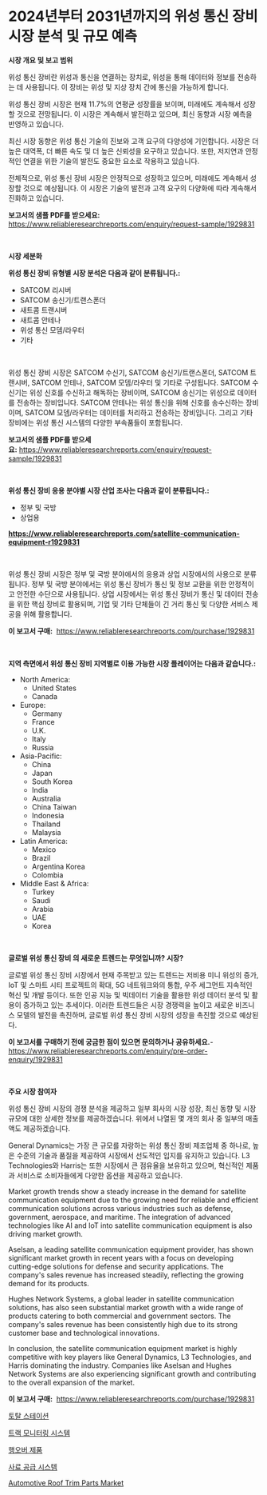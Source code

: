<p><h1>2024년부터 2031년까지의 위성 통신 장비 시장 분석 및 규모 예측</h1></p><p><strong>시장 개요 및 보고 범위</strong></p>
<p><p>위성 통신 장비란 위성과 통신을 연결하는 장치로, 위성을 통해 데이터와 정보를 전송하는 데 사용됩니다. 이 장비는 위성 및 지상 장치 간에 통신을 가능하게 합니다.</p><p>위성 통신 장비 시장은 현재 11.7%의 연평균 성장률을 보이며, 미래에도 계속해서 성장할 것으로 전망됩니다. 이 시장은 계속해서 발전하고 있으며, 최신 동향과 시장 예측을 반영하고 있습니다.</p><p>최신 시장 동향은 위성 통신 기술의 진보와 고객 요구의 다양성에 기인합니다. 시장은 더 높은 대역폭, 더 빠른 속도 및 더 높은 신뢰성을 요구하고 있습니다. 또한, 저지연과 안정적인 연결을 위한 기술의 발전도 중요한 요소로 작용하고 있습니다.</p><p>전체적으로, 위성 통신 장비 시장은 안정적으로 성장하고 있으며, 미래에도 계속해서 성장할 것으로 예상됩니다. 이 시장은 기술의 발전과 고객 요구의 다양화에 따라 계속해서 진화하고 있습니다.</p></p>
<p><strong>보고서의 샘플 PDF를 받으세요:</strong> <a href="https://www.reliableresearchreports.com/enquiry/request-sample/1929831">https://www.reliableresearchreports.com/enquiry/request-sample/1929831</a></p>
<p>&nbsp;</p>
<p><strong>시장 세분화</strong></p>
<p><strong>위성 통신 장비 유형별 시장 분석은 다음과 같이 분류됩니다.:</strong></p>
<p><ul><li>SATCOM 리시버</li><li>SATCOM 송신기/트랜스폰더</li><li>새트콤 트랜시버</li><li>새트콤 안테나</li><li>위성 통신 모뎀/라우터</li><li>기타</li></ul></p>
<p>&nbsp;</p>
<p><p>위성 통신 장비 시장은 SATCOM 수신기, SATCOM 송신기/트랜스폰더, SATCOM 트랜시버, SATCOM 안테나, SATCOM 모뎀/라우터 및 기타로 구성됩니다. SATCOM 수신기는 위성 신호를 수신하고 해독하는 장비이며, SATCOM 송신기는 위성으로 데이터를 전송하는 장비입니다. SATCOM 안테나는 위성 통신을 위해 신호를 송수신하는 장비이며, SATCOM 모뎀/라우터는 데이터를 처리하고 전송하는 장비입니다. 그리고 기타 장비에는 위성 통신 시스템의 다양한 부속품들이 포함됩니다.</p></p>
<p><strong>보고서의 샘플 PDF를 받으세요:</strong>&nbsp;<a href="https://www.reliableresearchreports.com/enquiry/request-sample/1929831">https://www.reliableresearchreports.com/enquiry/request-sample/1929831</a></p>
<p>&nbsp;</p>
<p><strong> 위성 통신 장비 응용 분야별 시장 산업 조사는 다음과 같이 분류됩니다.:</strong></p>
<p><ul><li>정부 및 국방</li><li>상업용</li></ul></p>
<p><strong><a href="https://www.reliableresearchreports.com/satellite-communication-equipment-r1929831">https://www.reliableresearchreports.com/satellite-communication-equipment-r1929831</a></strong></p>
<p>&nbsp;</p>
<p><p>위성 통신 장비 시장은 정부 및 국방 분야에서의 응용과 상업 시장에서의 사용으로 분류됩니다. 정부 및 국방 분야에서는 위성 통신 장비가 통신 및 정보 교환을 위한 안정적이고 안전한 수단으로 사용됩니다. 상업 시장에서는 위성 통신 장비가 통신 및 데이터 전송을 위한 핵심 장비로 활용되며, 기업 및 기타 단체들이 긴 거리 통신 및 다양한 서비스 제공을 위해 활용합니다.</p></p>
<p><strong>이 보고서 구매:</strong>&nbsp; <a href="https://www.reliableresearchreports.com/purchase/1929831">https://www.reliableresearchreports.com/purchase/1929831</a></p>
<p>&nbsp;</p>
<p><strong>지역 측면에서 위성 통신 장비 지역별로 이용 가능한 시장 플레이어는 다음과 같습니다.:</strong></p>
<p><ul>
    <li>
        North America:
        <ul>
            <li>United States</li>
            <li>Canada</li>
        </ul>
    </li>
    <li>
        Europe:
        <ul>
            <li>Germany</li>
            <li>France</li>
            <li>U.K.</li>
            <li>Italy</li>
            <li>Russia</li>
        </ul>
    </li>
    <li>
        Asia-Pacific:
        <ul>
            <li>China</li>
            <li>Japan</li>
            <li>South Korea</li>
            <li>India</li>
            <li>Australia</li>
            <li>China Taiwan</li>
            <li>Indonesia</li>
            <li>Thailand</li>
            <li>Malaysia</li>
        </ul>
    </li>
    <li>
        Latin America:
        <ul>
            <li>Mexico</li>
            <li>Brazil</li>
            <li>Argentina Korea</li>
            <li>Colombia</li>
        </ul>
    </li>
    <li>
        Middle East & Africa:
        <ul>
            <li>Turkey</li>
            <li>Saudi</li>
            <li>Arabia</li>
            <li>UAE</li>
            <li>Korea</li>
        </ul>
    </li>
    </ul></p>
<p>&nbsp;</p>
<p><strong>글로벌 위성 통신 장비 의 새로운 트렌드는 무엇입니까? 시장?</strong></p>
<p><p>글로벌 위성 통신 장비 시장에서 현재 주목받고 있는 트렌드는 저비용 미니 위성의 증가, IoT 및 스마트 시티 프로젝트의 확대, 5G 네트워크와의 통합, 우주 세그먼트 지속적인 혁신 및 개발 등이다. 또한 인공 지능 및 빅데이터 기술을 활용한 위성 데이터 분석 및 활용이 증가하고 있는 추세이다. 이러한 트렌드들은 시장 경쟁력을 높이고 새로운 비즈니스 모델의 발전을 촉진하며, 글로벌 위성 통신 장비 시장의 성장을 촉진할 것으로 예상된다.</p></p>
<p><strong>이 보고서를 구매하기 전에 궁금한 점이 있으면 문의하거나 공유하세요.</strong>- <a href="https://www.reliableresearchreports.com/enquiry/pre-order-enquiry/1929831">https://www.reliableresearchreports.com/enquiry/pre-order-enquiry/1929831</a></p>
<p>&nbsp;</p>
<p><strong>주요 시장 참여자</strong></p>
<p><p>위성 통신 장비 시장의 경쟁 분석을 제공하고 일부 회사의 시장 성장, 최신 동향 및 시장 규모에 대한 상세한 정보를 제공하겠습니다. 위에서 나열된 몇 개의 회사 중 일부의 매출액도 제공하겠습니다.</p><p>General Dynamics는 가장 큰 규모를 자랑하는 위성 통신 장비 제조업체 중 하나로, 높은 수준의 기술과 품질을 제공하여 시장에서 선도적인 입지를 유지하고 있습니다. L3 Technologies와 Harris는 또한 시장에서 큰 점유율을 보유하고 있으며, 혁신적인 제품과 서비스로 소비자들에게 다양한 옵션을 제공하고 있습니다.</p><p>Market growth trends show a steady increase in the demand for satellite communication equipment due to the growing need for reliable and efficient communication solutions across various industries such as defense, government, aerospace, and maritime. The integration of advanced technologies like AI and IoT into satellite communication equipment is also driving market growth.</p><p>Aselsan, a leading satellite communication equipment provider, has shown significant market growth in recent years with a focus on developing cutting-edge solutions for defense and security applications. The company's sales revenue has increased steadily, reflecting the growing demand for its products.</p><p>Hughes Network Systems, a global leader in satellite communication solutions, has also seen substantial market growth with a wide range of products catering to both commercial and government sectors. The company's sales revenue has been consistently high due to its strong customer base and technological innovations.</p><p>In conclusion, the satellite communication equipment market is highly competitive with key players like General Dynamics, L3 Technologies, and Harris dominating the industry. Companies like Aselsan and Hughes Network Systems are also experiencing significant growth and contributing to the overall expansion of the market.</p></p>
<p><strong>이 보고서 구매:</strong>&nbsp;&nbsp;<a href="https://www.reliableresearchreports.com/purchase/1929831">https://www.reliableresearchreports.com/purchase/1929831</a></p>
<p><p><a href="https://github.com/chupp85/Market-Research-Report-List-1/blob/main/529213954273.md">토탈 스테이션</a></p><p><a href="https://medium.com/@cierrahayes645/%ED%8A%B8%EB%9E%99-%EB%AA%A8%EB%8B%88%ED%84%B0%EB%A7%81-%EC%8B%9C%EC%8A%A4%ED%85%9C-%EC%8B%9C%EC%9E%A5-%EB%B6%84%EC%84%9D-%EC%97%B0%ED%8F%89%EA%B7%A0-%EC%84%B1%EC%9E%A5%EB%A5%A0-%EC%8B%9C%EC%9E%A5-%EC%84%B8%EB%B6%84%ED%99%94-%EB%B0%8F-%EA%B8%80%EB%A1%9C%EB%B2%8C-%EC%82%B0%EC%97%85-%EA%B0%9C%EC%9A%94-c94f64a5a8df">트랙 모니터링 시스템</a></p><p><a href="https://medium.com/@emmettsaynford43546/%EC%88%99%EC%B7%A8-%EC%A0%9C%ED%92%88-%EC%8B%9C%EC%9E%A5-%EC%8B%9C%EC%9E%A5-cagr-%EC%8B%9C%EC%9E%A5-%EB%8F%99%ED%96%A5-%EB%B0%8F-%EC%84%B1%EC%9E%A5-%EC%A0%84%EB%9E%B5%EC%97%90-%EB%8C%80%ED%95%9C-%ED%86%B5%EC%B0%B0%EB%A0%A5-9b28be104d76">행오버 제품</a></p><p><a href="https://github.com/JackieFauhey9089475/Market-Research-Report-List-1/blob/main/822840754272.md">사료 공급 시스템</a></p><p><a href="https://github.com/julyju69/Market-Research-Report-List-3/blob/main/automotive-roof-trim-parts-market.md">Automotive Roof Trim Parts Market</a></p></p>